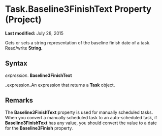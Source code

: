 
# Task.Baseline3FinishText Property (Project)

 **Last modified:** July 28, 2015

Gets or sets a string representation of the baseline finish date of a task. Read/write  **String**.

## Syntax

 _expression_. **Baseline3FinishText**

 _expression_An expression that returns a  **Task** object.


## Remarks

The  **Baseline3FinishText** property is used for manually scheduled tasks. When you convert a manually scheduled task to an auto-scheduled task, if **Baseline3FinishText** has any value, you should convert the value to a date for the **Baseline3Finish** property.

